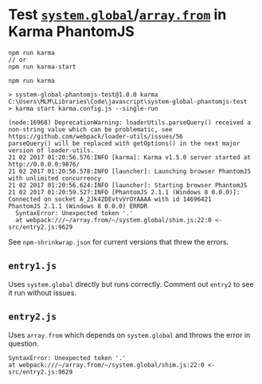 # Test [`system.global`](https://github.com/ljharb/System.global)/[`array.from`](https://github.com/mathiasbynens/Array.from/) in Karma PhantomJS

```
npm run karma
// or
npm run karma-start
```


```
npm run karma

> system-global-phantomjs-test@1.0.0 karma C:\Users\MLM\Libraries\Code\javascript\system-global-phantomjs-test
> karma start karma.config.js --single-run

(node:16968) DeprecationWarning: loaderUtils.parseQuery() received a non-string value which can be problematic, see https://github.com/webpack/loader-utils/issues/56
parseQuery() will be replaced with getOptions() in the next major version of loader-utils.
21 02 2017 01:20:56.576:INFO [karma]: Karma v1.5.0 server started at http://0.0.0.0:9876/
21 02 2017 01:20:56.578:INFO [launcher]: Launching browser PhantomJS with unlimited concurrency
21 02 2017 01:20:56.624:INFO [launcher]: Starting browser PhantomJS
21 02 2017 01:20:59.527:INFO [PhantomJS 2.1.1 (Windows 8 0.0.0)]: Connected on socket A_2Jk42DEvtvVrOYAAAA with id 14696421
PhantomJS 2.1.1 (Windows 8 0.0.0) ERROR
  SyntaxError: Unexpected token '.'
  at webpack:///~/array.from/~/system.global/shim.js:22:0 <- src/entry2.js:9629
```

See `npm-shrinkwrap.json` for current versions that threw the errors.


## `entry1.js`

Uses `system.global` directly but runs correctly. Comment out `entry2` to see it run without issues.

## `entry2.js`

Uses `array.from` which depends on `system.global` and throws the error in question.

```
SyntaxError: Unexpected token '.'
at webpack:///~/array.from/~/system.global/shim.js:22:0 <- src/entry2.js:9629
```
